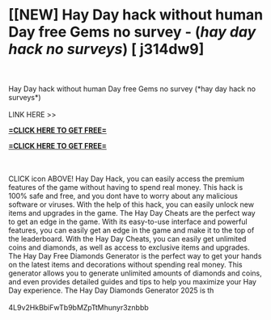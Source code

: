 # [[NEW] Hay Day hack without human Day free Gems no survey - (*hay day hack no surveys*) [ j314dw9]
<br>
<br>Hay Day hack without human Day free Gems no survey (*hay day hack no surveys*)
<br>
<br>LINK HERE >> 

**[=CLICK HERE TO GET FREE=](https://www.google.com/url?q=https%3A%2F%2Fappbitly.com%2FuxHKU)**


**[=CLICK HERE TO GET FREE=](https://www.google.com/url?q=https%3A%2F%2Fappbitly.com%2FuxHKU)**


<br>
<br>CLICK  icon ABOVE! Hay Day Hack, you can easily access the premium features of the game without having to spend real money.  This hack is 100% safe and free, and you dont have to worry about any malicious software or viruses.  With the help of this hack, you can easily unlock new items and upgrades in the game.  The Hay Day Cheats are the perfect way to get an edge in the game.  With its easy-to-use interface and powerful features, you can easily get an edge in the game and make it to the top of the leaderboard.  With the Hay Day Cheats, you can easily get unlimited coins and diamonds, as well as access to exclusive items and upgrades.  The Hay Day Free Diamonds Generator is the perfect way to get your hands on the latest items and decorations without spending real money.  This generator allows you to generate unlimited amounts of diamonds and coins, and even provides detailed guides and tips to help you maximize your Hay Day experience.  The Hay Day Diamonds Generator 2025 is th
<br>
<br>4L9v2HkBbiFwTb9bMZpTtMhunyr3znbbb
<br>

